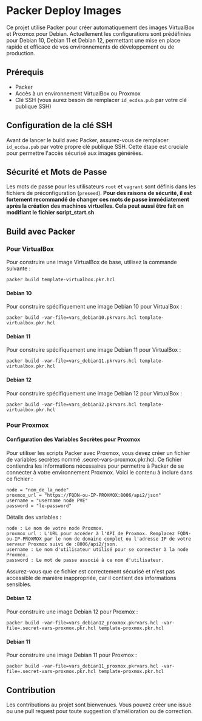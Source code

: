 
# Packer Deploy Images

Ce projet utilise Packer pour créer automatiquement des images VirtualBox et Proxmox pour Debian. Actuellement les configurations sont prédéfinies pour Debian 10, Debian 11 et Debian 12, permettant une mise en place rapide et efficace de vos environnements de développement ou de production.

## Prérequis

- Packer
- Accès à un environnement VirtualBox ou Proxmox
- Clé SSH (vous aurez besoin de remplacer `id_ecdsa.pub` par votre clé publique SSH)

## Configuration de la clé SSH

Avant de lancer le build avec Packer, assurez-vous de remplacer `id_ecdsa.pub` par votre propre clé publique SSH. Cette étape est cruciale pour permettre l'accès sécurisé aux images générées.

## Sécurité et Mots de Passe

Les mots de passe pour les utilisateurs `root` et `vagrant` sont définis dans les fichiers de préconfiguration (`preseed`). **Pour des raisons de sécurité, il est fortement recommandé de changer ces mots de passe immédiatement après la création des machines virtuelles. Cela peut aussi être fait en modifiant le fichier script_start.sh**

## Build avec Packer

### Pour VirtualBox

Pour construire une image VirtualBox de base, utilisez la commande suivante :

```
packer build template-virtualbox.pkr.hcl
```

#### Debian 10

Pour construire spécifiquement une image Debian 10 pour VirtualBox :

```
packer build -var-file=vars_debian10.pkrvars.hcl template-virtualbox.pkr.hcl
```

#### Debian 11

Pour construire spécifiquement une image Debian 11 pour VirtualBox :

```
packer build -var-file=vars_debian11.pkrvars.hcl template-virtualbox.pkr.hcl
```

#### Debian 12

Pour construire spécifiquement une image Debian 12 pour VirtualBox :

```
packer build -var-file=vars_debian12.pkrvars.hcl template-virtualbox.pkr.hcl
```

### Pour Proxmox

#### Configuration des Variables Secrètes pour Proxmox

Pour utiliser les scripts Packer avec Proxmox, vous devez créer un fichier de variables secrètes nommé .secret-vars-proxmox.pkr.hcl. Ce fichier contiendra les informations nécessaires pour permettre à Packer de se connecter à votre environnement Proxmox. Voici le contenu à inclure dans ce fichier :

```hcl
node = "nom_de_la_node"
proxmox_url = "https://FQDN-ou-IP-PROXMOX:8006/api2/json"
username = "username node PVE"
password = "le-password"
```

Détails des variables :

    node : Le nom de votre node Proxmox.
    proxmox_url : L'URL pour accéder à l'API de Proxmox. Remplacez FQDN-ou-IP-PROXMOX par le nom de domaine complet ou l'adresse IP de votre serveur Proxmox suivi de :8006/api2/json.
    username : Le nom d'utilisateur utilisé pour se connecter à la node Proxmox.
    password : Le mot de passe associé à ce nom d'utilisateur.

Assurez-vous que ce fichier est correctement sécurisé et n'est pas accessible de manière inappropriée, car il contient des informations sensibles.

#### Debian 12

Pour construire une image Debian 12 pour Proxmox :

```
packer build -var-file=vars_debian12_proxmox.pkrvars.hcl -var-file=.secret-vars-proxmox.pkr.hcl template-proxmox.pkr.hcl
```

#### Debian 11

Pour construire une image Debian 11 pour Proxmox :

```
packer build -var-file=vars_debian11_proxmox.pkrvars.hcl -var-file=.secret-vars-proxmox.pkr.hcl template-proxmox.pkr.hcl
```

## Contribution

Les contributions au projet sont bienvenues. Vous pouvez créer une issue ou une pull request pour toute suggestion d'amélioration ou de correction.
